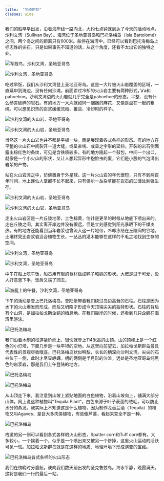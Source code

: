 ```yaml
---
title:  "尖峰时刻"
classes: wide
---
```


我们的船早早出发，沿着海岸线一路向北，大约七点钟就到达了今天的活动地点，沙利文湾（Sullivan Bay）。海湾位于圣地亚哥岛和巴托洛梅岛（Isla Bartolomé）之间，两个岛之间的距离只有600米。船停在海湾中，已经可以看到巴托洛梅岛上标志性的尖石。只是如果事先不知道的话，从这个角度，还看不太出它的独特之处。

![军舰鸟，沙利文湾，圣地亚哥岛](https://ik.imagekit.io/wavelet/2018-Galapagos/tr:n-blogs_w/_W7A7047_YzOmeg8-w.jpg)

![沙利文湾，圣地亚哥岛](https://ik.imagekit.io/wavelet/2018-Galapagos/tr:n-blogs_w/_W7A7049_AjtH9NsC3ug.jpg)

吃过早饭，我们从沙利文湾登上圣地亚哥岛。这是一大片被火山岩覆盖的区域，一直延申到海边，没有任何沙滩。前面讲过冷却的火山岩主要有两种形式，’a’a和pahoehoe。沙利文湾边的火山岩就几乎完全是pahoehoe的形态，平整、没有什么参差破碎的岩石。有的地方一大片就如同一捆捆的麻花，又像是盘在一起的粗绳。可以想见炽热的岩浆缓缓流动、推进、冷却时的样子。

![沙利文湾的火山岩，圣地亚哥岛](https://ik.imagekit.io/wavelet/2018-Galapagos/tr:n-blogs_w/_W7A7062_TExEIsU2x.jpg)

![沙利文湾的火山岩，圣地亚哥岛](https://ik.imagekit.io/wavelet/2018-Galapagos/tr:n-blogs_w/_W7A7077_DyKazecUI9m.jpg)

当然这一片火山岩也并不都是平板一块，而是展现着各式各样的形态。有的地方在平整的火山石中间裂开一道大缝，或呈直线、或呈之字形的延伸。开裂的岩石侧面露出棕红色的条纹，可见是含铁质较多。有的地方隆起一个鼓包，中间一个出口，就像是一个小火山的形状，又让人想起异形中抱脸虫的蛋，它们是小股的气泡涌出岩浆的产物。

站在火山岩滩之中，仿佛置身于外星球。这一片火山岩的年代很短，只有不到两百年时间，地上连仙人掌都不长不起来，只有偶尔一丛杂草能在岩石的凹洼处勉强生存。

![沙利文湾的火山岩，圣地亚哥岛](https://ik.imagekit.io/wavelet/2018-Galapagos/tr:n-blogs_w/_W7A7081_s9o5ESJQ1.jpg)

![沙利文湾的火山岩，圣地亚哥岛](https://ik.imagekit.io/wavelet/2018-Galapagos/tr:n-blogs_w/IMG_20180705_100505_6dvBWrcYf.jpg)

走出火山岩区是一片丘陵地带，土色棕黄，估计是更早的时候从地底下喷出来的。走在丘陵之间，其实离开岸边并没有很远，但是立刻感觉到阳光暴晒下的干燥炎热。有的地方还能看到当年岩浆也曾流入这一片地带，冷却冻结在丘陵间的谷地。土壤终究比岩浆岩适合植物生长，一丛丛的灌木能够在这样的不毛之地找到生存的空间。

![沙利文湾，圣地亚哥岛](https://ik.imagekit.io/wavelet/2018-Galapagos/tr:n-blogs_w/_W7A7088_RpABHiPGIcmn.jpg)

![沙利文湾，圣地亚哥岛](https://ik.imagekit.io/wavelet/2018-Galapagos/tr:n-blogs_w/_W7A7090_XaqtujNYs.jpg)

中午在船上吃午饭，船员用有限的食材做成鸭子和鹅的形状。大概是过于可爱，没人好意思下手，饭后又端了回去。

![游艇上的午餐，沙利文湾，圣地亚哥岛](https://ik.imagekit.io/wavelet/2018-Galapagos/tr:n-blogs_w/IMG_20180705_130725_Qd9bOTh6f.jpg)

下午的活动是登上巴托洛梅岛。登陆艇带着我们绕过岛边高耸的石柱。石柱是因为水下的火山爆发而形成，而后又坍陷才形成今天顶端尖尖的独特形状。石柱的背后有个山洞，是加拉帕戈斯企鹅的栖息地。在我们靠岸的时候，还看到几只企鹅在海湾里游泳。

![巴托洛梅岛](https://ik.imagekit.io/wavelet/2018-Galapagos/tr:n-blogs_w/IMG_20180705_143527_fDSMXLEHlp3a.jpg)

我们沿着木制的栈道拾阶而上，很快就登上114米高的山顶。山的顶峰上是一个红色的小灯塔，下面几步是一块平坦的空地。从这里向前望去，加拉帕戈斯群岛最具代表性的景观尽收眼底。巴托洛梅岛状似鸭梨，长长的柄深向沙利文湾。尖尖的石柱位于一侧，此时才尽显峥嵘。柄的两侧是半月形的沙滩，远处是圣地亚哥岛纯黑色的岩浆岩，那是我们上午登陆的地方。

![巴托洛梅岛](https://ik.imagekit.io/wavelet/2018-Galapagos/tr:n-blogs_w/_W7A7118_oWEodu8yl.jpg)

![巴托洛梅岛](https://ik.imagekit.io/wavelet/2018-Galapagos/tr:n-blogs_w/_W7A7128_hDC6huuC8.jpg)

从山顶走下来，我注意到山坡上紧贴地面的白色植物，沿着山坡向上，铺满大部分山体。网上说这种植物叫“Tequila Plant”，白色来源于叶子表面的绒毛，可以防止水分的蒸发。我实际上不知道这是什么植物，因为制作龙舌兰酒（Tequila）的植物又叫Agaves，是巨大多肉类植物，有些像芦荟，看起来完全不是一种。

![巴托洛梅岛](https://ik.imagekit.io/wavelet/2018-Galapagos/tr:n-blogs_w/_W7A7113_GQ-ZGMITETM.jpg)

栈道的另一侧可以看到各式各样的火山形态，Spatter corn和Tuff core都有。大多较小，一个挨着一个，似乎是一个喷出来又被另一个挤掉，这里火山运动的活跃可见一斑。加拉帕戈斯群岛就是在这样的地质、地理环境下形成演变的宝藏。

![巴托洛梅岛各式各样的火山形态](https://ik.imagekit.io/wavelet/2018-Galapagos/tr:n-blogs_w/_W7A7139_vKAR0rjkTmm.jpg)

我们在傍晚时分启航，驶向我们数天前出发的圣克鲁兹岛。海水平静，晚霞满天。这将是我们一行的最后一站。